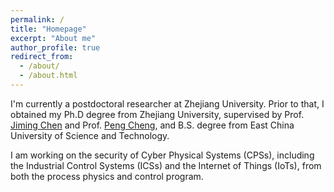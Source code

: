 ```yaml
---
permalink: /
title: "Homepage"
excerpt: "About me"
author_profile: true
redirect_from: 
  - /about/
  - /about.html
---
```


I'm currently a postdoctoral researcher at Zhejiang University.
Prior to that, I obtained my Ph.D degree from Zhejiang University, supervised by Prof. [Jiming Chen](https://person.zju.edu.cn/jmchen) and Prof. [Peng Cheng](https://person.zju.edu.cn/cp), 
and B.S. degree from East China University of Science and Technology. 
<!-- I was a visiting student at CISPA − Helmholtz Center for Information Security, supervised by Prof. [Michael Backes](https://cispa.saarland/people/backes/) and Dr. [Yang Zhang](https://cispa.saarland/people/yang.zhang/). -->


I am working on the security of Cyber Physical Systems (CPSs), including the Industrial Control Systems (ICSs) and the Internet of Things (IoTs), from both the process physics and control program. 


<!-- Research Interests
======
CPS Security;\\
State Estimation in Control System -->

